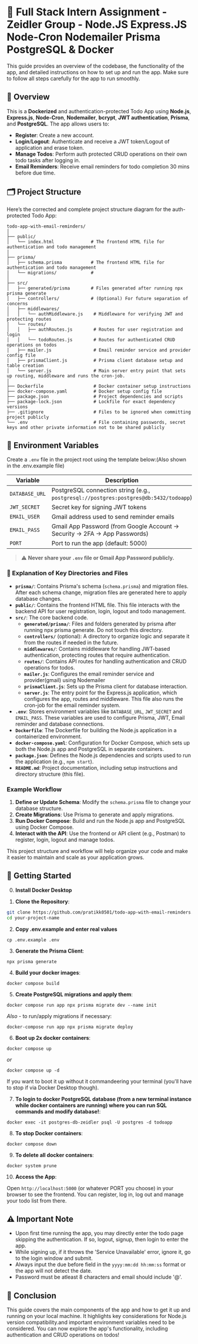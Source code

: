 # 📝 Full Stack Intern Assignment - Zeidler Group - Node.JS Express.JS Node-Cron Nodemailer Prisma PostgreSQL & Docker

This guide provides an overview of the codebase, the functionality of the app, and detailed instructions on how to set up and run the app. Make sure to follow all steps carefully for the app to run smoothly.

## 📖 Overview

This is a **Dockerized** and authentication-protected Todo App using **Node.js**, **Express.js**, **Node-Cron**, **Nodemailer**, **bcrypt**, **JWT authentication**, **Prisma**, and **PostgreSQL**. The app allows users to:

- **Register**: Create a new account.
- **Login**/**Logout**: Authenticate and receive a JWT token/Logout of application and erase token.
- **Manage Todos**: Perform auth protected CRUD operations on their own todo tasks after logging in.
- **Email Reminders**: Receive email reminders for todo completion 30 mins before due time.

## 🗂️ Project Structure

Here’s the corrected and complete project structure diagram for the auth-protected Todo App:

```
todo-app-with-email-reminders/
│
├── public/
│   └── index.html              # The frontend HTML file for authentication and todo management
│
├── prisma/
│   ├── schema.prisma           # The frontend HTML file for authentication and todo management
│   └── migrations/             #
│
├── src/
│   ├── generated/prisma        # Files generated after running npx prisma generate
│   ├── controllers/            # (Optional) For future separation of concerns
│   ├── middlewares/
│   │   └── authMiddleware.js    # Middleware for verifying JWT and protecting routes
│   └── routes/
│   │   ├── authRoutes.js        # Routes for user registration and login
│   │   └── todoRoutes.js        # Routes for authenticated CRUD operations on todos
│   ├── mailer.js                # Email reminder service and provider config file 
│   ├── prismaClient.js          # Prisma client database setup and table creation
│   └── server.js                # Main server entry point that sets up routing, middleware and runs the cron-job.
│
├── Dockerfile                   # Docker container setup instructions
├── docker-compose.yaml          # Docker setup config file
├── package.json                 # Project dependencies and scripts
├── package-lock.json            # Lockfile for exact dependency versions
├── .gitignore                   # Files to be ignored when committing project publicly
└── .env                         # File containing passwords, secret keys and other private information not to be shared publicly
```

## 🔧 Environment Variables

Create a `.env` file in the project root using the template below:(Also shown in the .env.example file)

| Variable | Description |
|-----------|-------------|
| `DATABASE_URL` | PostgreSQL connection string (e.g., `postgresql://postgres:postgres@db:5432/todoapp`) |
| `JWT_SECRET` | Secret key for signing JWT tokens |
| `EMAIL_USER` | Gmail address used to send reminder emails |
| `EMAIL_PASS` | Gmail App Password (from Google Account → Security → 2FA → App Passwords) |
| `PORT` | Port to run the app (default: 5000) |

> ⚠️ **Never share your `.env` file or Gmail App Password publicly.**

### 📄 Explanation of Key Directories and Files

- **`prisma/`**: Contains Prisma's schema (`schema.prisma`) and migration files. After each schema change, migration files are generated here to apply database changes.
- **`public/`**: Contains the frontend HTML file. This file interacts with the backend API for user registration, login, logout and todo management.
- **`src/`**: The core backend code.
  - **`generated/prisma/`**: Files and folders generated by prisma after running npx prisma generate. Do not touch this directory.
  - **`controllers/`** (optional): A directory to organize logic and separate it from the routes if needed in the future.
  - **`middlewares/`**: Contains middleware for handling JWT-based authentication, protecting routes that require authentication.
  - **`routes/`**: Contains API routes for handling authentication and CRUD operations for todos.
  - **`mailer.js`**: Configures the email reminder service and provider(gmail) using Nodemailer
  - **`prismaClient.js`**: Sets up the Prisma client for database interaction.
  - **`server.js`**: The entry point for the Express.js application, which configures the app, routes and middleware. This file also runs the cron-job for the email reminder system.
- **`.env`**: Stores environment variables like `DATABASE_URL`, `JWT_SECRET` and `EMAIL_PASS`. These variables are used to configure Prisma, JWT, Email reminder and database connections.
- **`Dockerfile`**: The Dockerfile for building the Node.js application in a containerized environment.
- **`docker-compose.yaml`**: Configuration for Docker Compose, which sets up both the Node.js app and PostgreSQL in separate containers.
- **`package.json`**: Defines the Node.js dependencies and scripts used to run the application (e.g., `npm start`).
- **`README.md`**: Project documentation, including setup instructions and directory structure (this file).

### Example Workflow

1. **Define or Update Schema**: Modify the `schema.prisma` file to change your database structure.
2. **Create Migrations**: Use Prisma to generate and apply migrations.
3. **Run Docker Compose**: Build and run the Node.js app and PostgreSQL using Docker Compose.
4. **Interact with the API**: Use the frontend or API client (e.g., Postman) to register, login, logout and manage todos.

This project structure and workflow will help organize your code and make it easier to maintain and scale as your application grows.

## 🚀 Getting Started

0. **Install Docker Desktop**

1. **Clone the Repository**:

```bash
git clone https://github.com/pratikk0501/todo-app-with-email-reminders.git
cd your-project-name
```

2. **Copy .env.example and enter real values**

`cp .env.example .env`

3. **Generate the Prisma Client**:

`npx prisma generate`

4. **Build your docker images**:

`docker compose build`

5. **Create PostgreSQL migrations and apply them**:

`docker compose run app npx prisma migrate dev --name init`

_Also_ - to run/apply migrations if necessary:

`docker-compose run app npx prisma migrate deploy`

6. **Boot up 2x docker containers**:

`docker compose up`

_or_

`docker compose up -d`

If you want to boot it up without it commandeering your terminal (you'll have to stop if via Docker Desktop though).

7. **To login to docker PostgreSQL database (from a new terminal instance while docker containers are running) where you can run SQL commands and modify database!**:

`docker exec -it postgres-db-zeidler psql -U postgres -d todoapp`

8. **To stop Docker containers**:

`docker compose down`

9. **To delete all docker containers**:

`docker system prune`

10. **Access the App**:

Open `http://localhost:5000` (or whatever PORT you choose) in your browser to see the frontend. You can register, log in, log out and manage your todo list from there.

## ⚠️ Important Note

* Upon first time running the app, you may directly enter the todo page skipping the authentication. If so, logout, signup, then login to enter the app.
* While signing up, if it throws the 'Service Unavailable' error, ignore it, go to the login window and submit.
* Always input the due before field in the `yyyy:mm:dd hh:mm:ss` format or the app will not detect the date.
* Password must be atleast 8 characters and email should include '@'.

## 🎯 Conclusion

This guide covers the main components of the app and how to get it up and running on your local machine. It highlights key considerations for Node.js version compatibility.and important environment variables need to be considered. You can now explore the app's functionality, including authentication and CRUD operations on todos!
